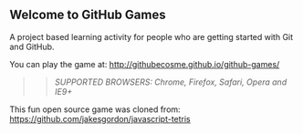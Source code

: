 ## Welcome to GitHub Games

A project based learning activity for people who are getting started with Git and GitHub.

You can play the game at: http://githubecosme.github.io/github-games/

>> _*SUPPORTED BROWSERS*: Chrome, Firefox, Safari, Opera and IE9+_

This fun open source game was cloned from: https://github.com/jakesgordon/javascript-tetris

